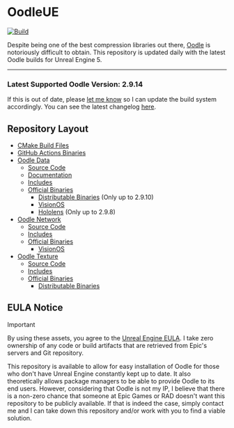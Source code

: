 # OodleUE

[![Build](https://github.com/WorkingRobot/OodleUE/actions/workflows/build.yml/badge.svg)](https://github.com/WorkingRobot/OodleUE/releases)

Despite being one of the best compression libraries out there, [Oodle](https://www.radgametools.com/oodle.htm) is notoriously difficult to obtain. This repository is updated daily with the latest Oodle builds for Unreal Engine 5.

---

### Latest Supported Oodle Version: 2.9.14
If this is out of date, please [let me know](https://camora.dev) so I can update the build system accordingly. You can see the latest changelog [here](https://www.radgametools.com/oodlehist.htm).

## Repository Layout

- [CMake Build Files](/build)
- [GitHub Actions Binaries](https://github.com/WorkingRobot/OodleUE/releases)
- [Oodle Data](https://www.radgametools.com/oodlecompressors.htm)
    - [Source Code](/Engine/Source/Runtime/OodleDataCompression/Sdks/2.9.14/src)
    - [Documentation](https://htmlpreview.github.io/?https://github.com/WorkingRobot/OodleUE/blob/main/Engine/Source/Runtime/OodleDataCompression/Sdks/2.9.14/help/oodle2.html)
    - [Includes](/Engine/Source/Runtime/OodleDataCompression/Sdks/2.9.14/include)
    - [Official Binaries](/Engine/Source/Runtime/OodleDataCompression/Sdks/2.9.14/lib)
        - [Distributable Binaries](/Engine/Source/Programs/Shared/EpicGames.Oodle/Sdk/2.9.10) (Only up to 2.9.10)
        - [VisionOS](/Engine/Platforms/VisionOS/Source/Runtime/OodleDataCompression/Sdks/2.9.14/lib)
        - [Hololens](/Engine/Platforms/Hololens/Source/Runtime/OodleDataCompression/Sdks/2.9.8/lib) (Only up to 2.9.8)
- [Oodle Network](https://www.radgametools.com/oodlenetwork.htm)
    - [Source Code](/Engine/Plugins/Compression/OodleNetwork/Sdks/2.9.14/src)
    - [Includes](/Engine/Plugins/Compression/OodleNetwork/Sdks/2.9.14/include)
    - [Official Binaries](/Engine/Plugins/Compression/OodleNetwork/Sdks/2.9.14/lib)
        - [VisionOS](/Engine/Platforms/VisionOS/Plugins/Compression/OodleNetwork/Sdks/2.9.14/lib)
- [Oodle Texture](https://www.radgametools.com/oodletexture.htm)
    - [Source Code](/Engine/Plugins/Developer/TextureFormatOodle/Sdks/2.9.14/src)
    - [Includes](/Engine/Plugins/Developer/TextureFormatOodle/Sdks/2.9.14/include)
    - [Official Binaries](/Engine/Plugins/Developer/TextureFormatOodle/Sdks/2.9.14/lib)
        - [Distributable Binaries](/Engine/Plugins/Developer/TextureFormatOodle/Sdks/2.9.14/redist)

## EULA Notice

> [!IMPORTANT]
> By using these assets, you agree to the [Unreal Engine EULA](https://www.unrealengine.com/eula/unreal). I take zero ownership of any code or build artifacts that are retrieved from Epic's servers and Git repository.

This repository is available to allow for easy installation of Oodle for those who don't have Unreal Engine constantly kept up to date. It also theoretically allows package managers to be able to provide Oodle to its end users. However, considering that Oodle is not my IP, I believe that there is a non-zero chance that someone at Epic Games or RAD doesn't want this repository to be publicly available. If that is indeed the case, simply contact me and I can take down this repository and/or work with you to find a viable solution.
